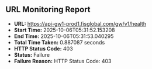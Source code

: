 ## URL Monitoring Report

- **URL:** https://api-gw1-prod1.fisglobal.com/gw/v1/health
- **Start Time:** 2025-10-06T05:31:52.153208
- **End Time:** 2025-10-06T05:31:53.040295
- **Total Time Taken:** 0.887087 seconds
- **HTTP Status Code:** 403
- **Status:** Failure
- **Failure Reason:** HTTP Status Code: 403
